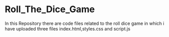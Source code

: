 # Roll_The_Dice_Game
In this Repository there are code files related to the roll dice game in which i have uploaded three files index.html,styles.css and script.js

